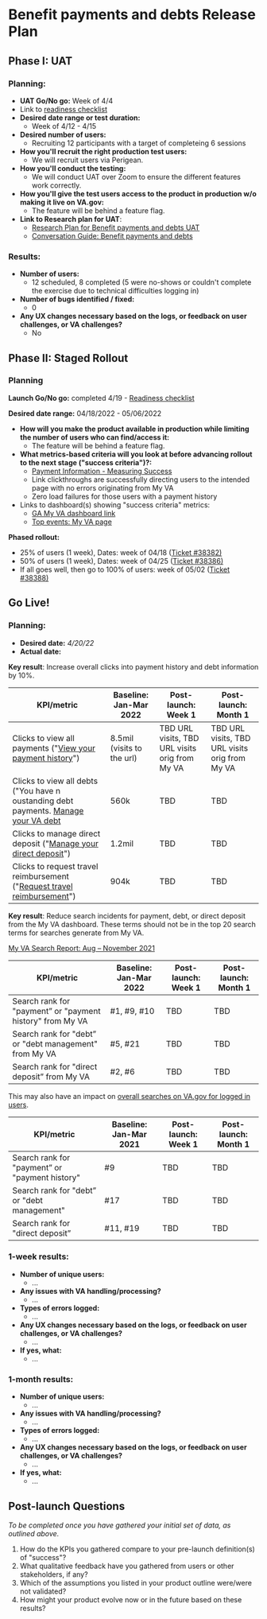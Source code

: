 # Benefit payments and debts Release Plan


## Phase I: UAT

### Planning:
- **UAT Go/No go:** Week of 4/4
- Link to [readiness checklist](https://github.com/department-of-veterans-affairs/va.gov-team/blob/master/products/identity-personalization/my-va/payment-history/uat/UAT%20Go-No%20Go.md)
- **Desired date range or test duration:**
     - Week of 4/12 - 4/15
- **Desired number of users:** 
     - Recruiting 12 participants with a target of completeing 6 sessions
- **How you'll recruit the right production test users:** 
     - We will recruit users via Perigean.
- **How you'll conduct the testing:** 
     - We will conduct UAT over Zoom to ensure the different features work correctly.
- **How you'll give the test users access to the product in production w/o making it live on VA.gov:** 
     - The feature will be behind a feature flag.
- **Link to Research plan for UAT**: 
   - [Research Plan for Benefit payments and debts UAT](https://github.com/department-of-veterans-affairs/va.gov-team/blob/master/products/identity-personalization/my-va/payment-history/uat/uat-research-plan.md)
   - [Conversation Guide: Benefit payments and debts](https://github.com/department-of-veterans-affairs/va.gov-team/blob/master/products/identity-personalization/my-va/payment-history/uat/uat-conversation-guide.md)

### Results:
- **Number of users:**
     - 12 scheduled, 8 completed (5 were no-shows or couldn't complete the exercise due to technical difficulties logging in)
- **Number of bugs identified / fixed:**
     - 0
- **Any UX changes necessary based on the logs, or feedback on user challenges, or VA challenges?** 
     - No

## Phase II: Staged Rollout

### Planning
**Launch Go/No go:** completed 4/19
     - [Readiness checklist](https://github.com/department-of-veterans-affairs/va.gov-team/blob/master/products/identity-personalization/my-va/payment-history/Release%20Plan/Benefit%20payments%20and%20debts%20-%20Launch%20Go-No%20Go.md)

**Desired date range:** 04/18/2022 - 05/06/2022
- **How will you make the product available in production while limiting the number of users who can find/access it:** 
     - The feature will be behind a feature flag.
- **What metrics-based criteria will you look at before advancing rollout to the next stage ("success criteria")?:** 
     - [Payment Information - Measuring Success](https://github.com/department-of-veterans-affairs/va.gov-team/tree/master/products/identity-personalization/my-va/payment-history#measuring-success)
     - Link clickthroughs are successfully directing users to the intended page with no errors originating from My VA
     - Zero load failures for those users with a payment history
- Links to dashboard(s) showing "success criteria" metrics: 
  - [GA My VA dashboard link](https://analytics.google.com/analytics/web/#/dashboard/XOEdSZeVT9qyxQU5T29PNw/a50123418w177519031p176188361/)
  - [Top events: My VA page](https://analytics.google.com/analytics/web/#/report/content-event-pages/a50123418w177519031p176188361/explorer-table.plotKeys=%5B%5D&_r.drilldown=analytics.pagePath:www.va.gov~2Fmy-va~2F,analytics.eventCategory:Interactions/)

**Phased rollout:** 
- 25% of users (1 week), Dates: week of 04/18 ([Ticket #38382)](https://github.com/department-of-veterans-affairs/va.gov-team/issues/38382)
- 50% of users (1 week), Dates: week of 04/25 ([Ticket #38386)](https://github.com/department-of-veterans-affairs/va.gov-team/issues/38386)
- If all goes well, then go to 100% of users: week of 05/02 ([Ticket #38388)](https://github.com/department-of-veterans-affairs/va.gov-team/issues/38388)

## Go Live!

### Planning:
- **Desired date:** _4/20/22_
- **Actual date:**

**Key result**: Increase overall clicks into payment history and debt information by 10%.

|KPI/metric|Baseline: Jan-Mar 2022|Post-launch: Week 1| Post-launch: Month 1|
|----------|-------------|---------------|-------------------|
|Clicks to view all payments ("[View your payment history](va.gov/va-payment-history/payments)")| 8.5mil (visits to the url)|TBD URL visits, TBD URL visits orig from My VA|TBD URL visits, TBD URL visits orig from My VA|
|Clicks to view all debts ("You have n oustanding debt payments. [Manage your VA debt](va.gov/manage-va-debt/your-debt")| 560k|TBD|TBD|
|Clicks to manage direct deposit ("[Manage your direct deposit](va.gov/profile/direct-deposit)")| 1.2mil|TBD|TBD|
|Clicks to request travel reimbursement ("[Request travel reimbursement](va.gov/health-care/get-reimbursed-for-travel-pay/)")| 904k|TBD|TBD|

**Key result**: Reduce search incidents for payment, debt, or direct deposit from the My VA dashboard. These terms should not be in the top 20 search terms for searches generate from My VA. 

[My VA Search Report: Aug – November 2021](https://analytics.google.com/analytics/web/#/report/content-site-search-pages/a50123418w177519031p176188361/_u.date00=20220101&_u.date01=20220331&explorer-table.plotKeys=%5B%5D&explorer-table.rowCount=50&_r.drilldown=analytics.searchStartPage:www.va.gov~2Fmy-va~2F/)

|KPI/metric|Baseline: Jan-Mar 2022|Post-launch: Week 1| Post-launch: Month 1|
|----------|-------------|---------------|-------------------|
|Search rank for "payment” or "payment history" from My VA| #1, #9, #10|TBD|TBD|
|Search rank for "debt” or "debt management" from My VA| #5, #21|TBD|TBD|
|Search rank for "direct deposit” from My VA| #2, #6|TBD|TBD|

This may also have an impact on [overall searches on VA.gov for logged in users](https://analytics.google.com/analytics/web/?authuser=0#/report/content-site-search-search-terms/a50123418w177519031p184624291/&explorer-table.plotKeys=%5B%5D&explorer-table.rowCount=25&_.useg=user8twPUpCZT8qMEc9RwdXoUg/).

|KPI/metric|Baseline: Jan-Mar 2021|Post-launch: Week 1| Post-launch: Month 1|
|----------|-------------|---------------|-------------------|
|Search rank for "payment” or "payment history"| #9|TBD|TBD|
|Search rank for "debt” or "debt management"| #17|TBD|TBD|
|Search rank for "direct deposit”| #11, #19|TBD|TBD|

### 1-week results:
- **Number of unique users:**
     - ...
- **Any issues with VA handling/processing?**
     - ...
- **Types of errors logged:**
     - ...
- **Any UX changes necessary based on the logs, or feedback on user challenges, or VA challenges?** 
     - ...
- **If yes, what:** 
     - ...

### 1-month results:
- **Number of unique users:**
     - ...
- **Any issues with VA handling/processing?**
     - ...
- **Types of errors logged:**
     - ...
- **Any UX changes necessary based on the logs, or feedback on user challenges, or VA challenges?**
     - ...
- **If yes, what:** 
     - ...

## Post-launch Questions 

_To be completed once you have gathered your initial set of data, as outlined above._ 

1. How do the KPIs you gathered compare to your pre-launch definition(s) of "success"?
2. What qualitative feedback have you gathered from users or other stakeholders, if any?
3. Which of the assumptions you listed in your product outline were/were not validated? 
4. How might your product evolve now or in the future based on these results?

